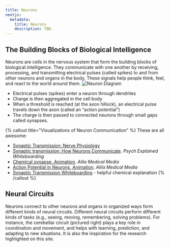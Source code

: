 ```yaml
---
title: Neurons
nextjs:
  metadata:
    title: Neurons
    description: TBD.
---
```


## The Building Blocks of Biological Intelligence
Neurons are cells in the nervous system that form the building blocks of biological intelligence. They communicate with one another by  receiving, processing, and transmitting electrical pulses (called spikes) to and from other neurons and organs in the body. These signals help people think, feel, and react to the world around them.
![Neuron Diagram](/braid-docs/images/brain/neuron-anatomy.png)
* Electrical pulses (spikes) enter a neuron through dendrites
* Charge is then aggregated in the cell body
* When a threshold is reached (at the axon hillock), an electrical pulse travels down the axon (called an “action potential”)
* The charge is then passed to connected neurons through small gaps called synapses.


{% callout title="Visualizations of Neuron Communication" %}
These are all awesome:
* [Synaptic Transmission: Nerve Physiology](https://www.youtube.com/watch?v=IeQguJrBl5o)
* [Synaptic transmission: How Neurons Communicate](https://www.youtube.com/watch?v=Y24vUbOn6N8). *Psych Explained Whiteboarding*
* [Chemical synapse, Animation](https://www.youtube.com/watch?v=cZwb8zqAPXc). *Alila Medical Media*
* [Action Potential in Neurons, Animation](https://www.youtube.com/watch?v=iBDXOt_uHTQ). *Alila Medical Media*
* [Synaptic Transmission Whiteboarding](https://www.youtube.com/watch?v=fhiJo1QYGtA) - helpful chemical explanation
{% /callout %}


## Neural Circuits
Neurons connect to other neurons and organs in organized ways form different kinds of neural circuits. Different neural circuits perform different kinds of tasks (e.g., seeing, moving, remembering, solving problems). For instance, the cerebellar circuit (pictured right) plays a key role in coordination and movement, and helps with learning, prediction, and adapting to new situations. It is also the inspiration for the research highlighted on this site.